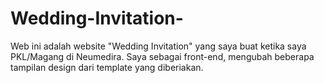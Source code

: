 # Wedding-Invitation-
Web ini adalah website "Wedding Invitation" yang saya buat ketika saya PKL/Magang di Neumedira. Saya sebagai front-end, mengubah beberapa tampilan design dari template yang diberiakan. 
